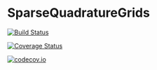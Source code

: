 # SparseQuadratureGrids

[![Build Status](https://travis-ci.org/chriselrod/SparseQuadratureGrids.jl.svg?branch=master)](https://travis-ci.org/chriselrod/SparseQuadratureGrids.jl)

[![Coverage Status](https://coveralls.io/repos/chriselrod/SparseQuadratureGrids.jl/badge.svg?branch=master&service=github)](https://coveralls.io/github/chriselrod/SparseQuadratureGrids.jl?branch=master)

[![codecov.io](http://codecov.io/github/chriselrod/SparseQuadratureGrids.jl/coverage.svg?branch=master)](http://codecov.io/github/chriselrod/SparseQuadratureGrids.jl?branch=master)
